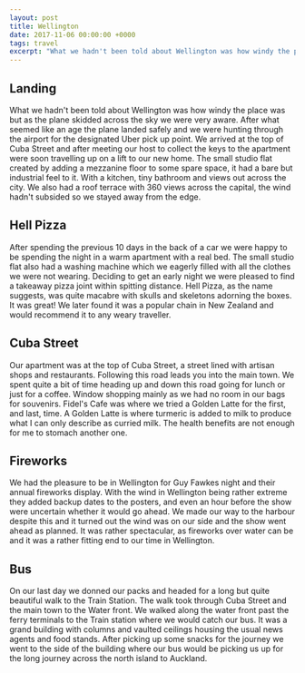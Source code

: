 ```yaml
---
layout: post
title: Wellington
date: 2017-11-06 00:00:00 +0000
tags: travel
excerpt: "What we hadn't been told about Wellington was how windy the place was but as the plane skidded across the sky we were very aware."
---
```


## Landing

What we hadn't been told about Wellington was how windy the place was but as the plane skidded across the sky we were very aware. After what seemed like an age the plane landed safely and we were hunting through the airport for the designated Uber pick up point. We arrived at the top of Cuba Street and after meeting our host to collect the keys to the apartment were soon travelling up on a lift to our new home. The small studio flat created by adding a mezzanine floor to some spare space, it had a bare but industrial feel to it. With a kitchen, tiny bathroom and views out across the city. We also had a roof terrace with 360 views across the capital, the wind hadn't subsided so we stayed away from the edge.


## Hell Pizza

After spending the previous 10 days in the back of a car we were happy to be spending the night in a warm apartment with a real bed. The small studio flat also had a washing machine which we eagerly filled with all the clothes we were not wearing. Deciding to get an early night we were pleased to find a takeaway pizza joint within spitting distance. Hell Pizza, as the name suggests, was quite macabre with skulls and skeletons adorning the boxes. It was great! We later found it was a popular chain in New Zealand and would recommend it to any weary traveller.


## Cuba Street

Our apartment was at the top of Cuba Street, a street lined with artisan shops and restaurants. Following this road leads you into the main town. We spent quite a bit of time heading up and down this road going for lunch or just for a coffee. Window shopping mainly as we had no room in our bags for souvenirs. Fidel's Cafe was where we tried a Golden Latte for the first, and last, time. A Golden Latte is where turmeric is added to milk to produce what I can only describe as curried milk. The health benefits are not enough for me to stomach another one.


## Fireworks

We had the pleasure to be in Wellington for Guy Fawkes night and their annual fireworks display. With the wind in Wellington being rather extreme they added backup dates to the posters, and even an hour before the show were uncertain whether it would go ahead. We made our way to the harbour despite this and it turned out the wind was on our side and the show went ahead as planned. It was rather spectacular, as fireworks over water can be and it was a rather fitting end to our time in Wellington.


## Bus

On our last day we donned our packs and headed for a long but quite beautiful walk to the Train Station. The walk took through Cuba Street and the main town to the Water front. We walked along the water front past the ferry terminals to the Train station where we would catch our bus. It was a grand building with columns and vaulted ceilings housing the usual news agents and food stands. After picking up some snacks for the journey we went to the side of the building where our bus would be picking us up for the long journey across the north island to Auckland.
